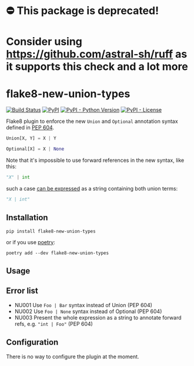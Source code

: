 # ⛔️ This package is deprecated!

# Consider using https://github.com/astral-sh/ruff as it supports this check and a lot more

# flake8-new-union-types
[![Build Status](https://github.com/xome4ok/flake8-new-union-types/actions/workflows/check.yml/badge.svg?branch=main)](https://github.com/xome4ok/flake8-new-union-types/actions/workflows/check.yml)
[![PyPI](https://img.shields.io/pypi/v/flake8-new-union-types)](https://pypi.org/project/flake8-new-union-types/)
[![PyPI - Python Version](https://img.shields.io/pypi/pyversions/flake8-new-union-types)](https://pypi.org/project/flake8-new-union-types/)
[![PyPI - License](https://img.shields.io/pypi/l/flake8-new-union-types)](https://pypi.org/project/flake8-new-union-types/)

Flake8 plugin to enforce the new `Union` and `Optional` annotation syntax defined in [PEP 604](https://peps.python.org/pep-0604/).

```python
Union[X, Y] = X | Y

Optional[X] = X | None
```

Note that it's impossible to use forward references in the new syntax, like this:

```python
"X" | int
```

such a case [can be expressed](https://bugs.python.org/issue45857) as a string containing both union terms:

```python
"X | int"
```

## Installation

```
pip install flake8-new-union-types
```

or if you use [poetry](https://python-poetry.org/):

```
poetry add --dev flake8-new-union-types
```

## Usage

## Error list

* NU001 Use `Foo | Bar` syntax instead of Union (PEP 604)
* NU002 Use `Foo | None` syntax instead of Optional (PEP 604)
* NU003 Present the whole expression as a string to annotate forward refs, e.g. `"int | Foo"` (PEP 604)

## Configuration

There is no way to configure the plugin at the moment.
